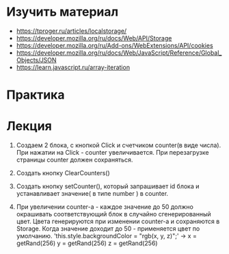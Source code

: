 # Изучить материал

+ https://tproger.ru/articles/localstorage/
+ https://developer.mozilla.org/ru/docs/Web/API/Storage
+ https://developer.mozilla.org/ru/Add-ons/WebExtensions/API/cookies
+ https://developer.mozilla.org/ru/docs/Web/JavaScript/Reference/Global_Objects/JSON
+ https://learn.javascript.ru/array-iteration

# Практика

# Лекция

1) Создаем 2 блока, с кнопкой Click и счетчиком counter(в виде числа).
При нажатии на Click - counter увеличивается.
При перезагрузке страницы counter должен сохраняться.

2) Создать кнопку ClearCounters()

3) Создать кнопку setCounter(), который запрашивает id блока и устанавливает значение( в типе number ) в counter.

4) При увеличении counter-а - каждое значение до 50 должно окрашивать соответствующий блок в случайно сгенерированный цвет. Цвета генерируются при изменении counter-a и сохраняются в Storage. Когда значение доходит до 50 - применяется цвет по умолчанию. 'this.style.backgroundColor = "rgb(x, y, z)";' -> x = getRand(256) y = getRand(256) z = getRand(256)